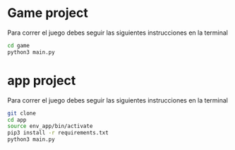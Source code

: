 # Game project

Para correr el juego debes seguir las siguientes instrucciones en la terminal

``` sh
cd game
python3 main.py
```

# app  project

Para correr el juego debes seguir las siguientes instrucciones en la terminal

``` sh
git clone
cd app
source env_app/bin/activate
pip3 install -r requirements.txt
python3 main.py
```